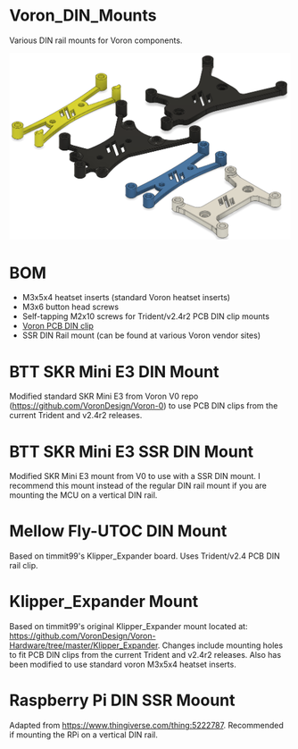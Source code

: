 # Voron_DIN_Mounts
Various DIN rail mounts for Voron components.

<img src="Images/Voron_DIN_Mounts.png" width="700">

# BOM

- M3x5x4 heatset inserts (standard Voron heatset inserts)
- M3x6 button head screws
- Self-tapping M2x10 screws for Trident/v2.4r2 PCB DIN clip mounts
- <a href="https://github.com/VoronDesign/Voron-Trident/blob/main/STLs/ElectronicsBay/pcb_din_clip_v2_x5.stl"> Voron PCB DIN clip</a>
- SSR DIN Rail mount (can be found at various Voron vendor sites)

# BTT SKR Mini E3 DIN Mount

Modified standard SKR Mini E3 from Voron V0 repo (https://github.com/VoronDesign/Voron-0) to use PCB DIN clips from the current Trident and v2.4r2 releases. 

# BTT SKR Mini E3 SSR DIN Mount

Modified SKR Mini E3 mount from V0 to use with a SSR DIN mount. I recommend this mount instead of the regular DIN rail mount if you are mounting the MCU on a vertical DIN rail.

# Mellow Fly-UTOC DIN Mount

Based on timmit99's Klipper_Expander board. Uses Trident/v2.4 PCB DIN rail clip.

# Klipper_Expander Mount

Based on timmit99's original Klipper_Expander mount located at: https://github.com/VoronDesign/Voron-Hardware/tree/master/Klipper_Expander. Changes include mounting holes to fit PCB DIN clips from the current Trident and v2.4r2 releases. Also has been modified to use standard voron M3x5x4 heatset inserts.

# Raspberry Pi DIN SSR Moount

Adapted from https://www.thingiverse.com/thing:5222787. Recommended if mounting the RPi on a vertical DIN rail.
